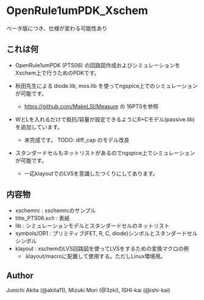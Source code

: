 # OpenRule1umPDK_Xschem
ベータ版につき、仕様が変わる可能性あり

## これは何
* OpenRule1umPDK (PTS06) の回路図作成およびシミュレーションをXschem上で行うためのPDKです。
* 秋田先生による diode.lib, mos.lib を使ってngspice上でのシミュレーションが可能です。
  * https://github.com/MakeLSI/Measure の 16PTSを参照
  
* WとLを入れるだけで抵抗/容量が設定できるようにR+Cモデル(passive.lib)を追加しています。
  * 未完成です。 TODO: diff_cap のモデル改良
  
* スタンダードセルもネットリストがあるのでngspice上でシミュレーションが可能です。
  * 一応klayoutでのLVSを意識したつくりにしてあります。

## 内容物
* xschemrc : xschemrcのサンプル
* title_PTS06.sch : 表紙
* lib : シミュレーションモデルとスタンダードセルのネットリスト
* symbols/OR1 : プリミティブ(FET, R, C, diode)シンボルとスタンダードセルシンボル
* klayout : xschemのLVS回路図を使ってLVSをするための変換マクロの例
  * .klayout/macroに配置して使用する。ただしLinux環境用。

## Author
Junichi Akita (@akita11), Mizuki Mori (@3zki), ISHI-kai (@ishi-kai)
